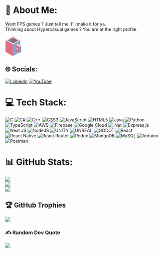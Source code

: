 # 💫 About Me:
Want FPS games ? Just tell me. I'll make it for ya.<br>Thinking about Hypercasual games ? You are at the right  profile.

<svg width="52" height="64" viewBox="0 0 52 64" fill="none" xmlns="http://www.w3.org/2000/svg">
<g id="MUG">
<g id="mug">
<path id="Vector" d="M1.55994 40.03L24.6799 26.68V0L1.55994 13.34V40.03Z" fill="#67809E"/>
<path id="Vector_2" d="M47.7999 40.03V13.34L24.6799 0L23.9999 26.29L47.7999 40.03Z" fill="#A7596A"/>
<path id="Vector_3" d="M24.6799 0L1.55994 13.34L24.6799 26.68L47.7999 13.34L24.6799 0ZM8.32994 13.34L24.6799 3.91L40.9999 13.34L24.6799 22.75L8.32994 13.34Z" fill="#FACDD6"/>
<path id="Vector_4" d="M24.6799 63.59V26.68L1.55988 13.34L0.879883 49.85L24.6799 63.59Z" fill="#DE6C84"/>
<path id="Vector_5" d="M24.6799 63.2L47.7999 49.85V13.34L24.6799 26.68V63.2Z" fill="#7BA6D8"/>
<g id="handle">
<path id="Vector_6" d="M39.6999 24.12L34.0199 27.4L45.3799 33.95L51.0099 30.65L39.6999 24.12Z" fill="#FACDD6"/>
<path id="Vector_7" d="M39.6999 37.22L34.0199 40.49L45.3799 47.05L51.0099 43.75L39.6999 37.22Z" fill="#FACDD6"/>
<path id="Vector_8" d="M45.3799 53.61L51.0499 50.34L51.0099 30.65L45.3799 33.95V53.61Z" fill="#7BA6D8"/>
<path id="Vector_9" d="M34.0199 33.95V27.4L45.3799 33.95V53.61L34.0199 47.06V40.51L39.6999 43.78V37.23L34.0199 33.95Z" fill="#DE6C84"/>
</g>
</g>
</g>
</svg>

## 🌐 Socials:
[![LinkedIn](https://img.shields.io/badge/LinkedIn-%230077B5.svg?logo=linkedin&logoColor=white)](https://linkedin.com/in/dikhyantkrishnadalai/) [![YouTube](https://img.shields.io/badge/YouTube-%23FF0000.svg?logo=YouTube&logoColor=white)](https://youtube.com/@dikhyantkrishnadalai5006) 

# 💻 Tech Stack:
![C](https://img.shields.io/badge/c-%2300599C.svg?style=for-the-badge&logo=c&logoColor=white) ![C#](https://img.shields.io/badge/c%23-%23239120.svg?style=for-the-badge&logo=c-sharp&logoColor=white) ![C++](https://img.shields.io/badge/c++-%2300599C.svg?style=for-the-badge&logo=c%2B%2B&logoColor=white) ![CSS3](https://img.shields.io/badge/css3-%231572B6.svg?style=for-the-badge&logo=css3&logoColor=white) ![JavaScript](https://img.shields.io/badge/javascript-%23323330.svg?style=for-the-badge&logo=javascript&logoColor=%23F7DF1E) ![HTML5](https://img.shields.io/badge/html5-%23E34F26.svg?style=for-the-badge&logo=html5&logoColor=white) ![Java](https://img.shields.io/badge/java-%23ED8B00.svg?style=for-the-badge&logo=java&logoColor=white) ![Python](https://img.shields.io/badge/python-3670A0?style=for-the-badge&logo=python&logoColor=ffdd54) ![TypeScript](https://img.shields.io/badge/typescript-%23007ACC.svg?style=for-the-badge&logo=typescript&logoColor=white) ![AWS](https://img.shields.io/badge/AWS-%23FF9900.svg?style=for-the-badge&logo=amazon-aws&logoColor=white) ![Firebase](https://img.shields.io/badge/firebase-%23039BE5.svg?style=for-the-badge&logo=firebase) ![Google Cloud](https://img.shields.io/badge/Google%20Cloud-%234285F4.svg?style=for-the-badge&logo=google-cloud&logoColor=white) ![.Net](https://img.shields.io/badge/.NET-5C2D91?style=for-the-badge&logo=.net&logoColor=white) ![Express.js](https://img.shields.io/badge/express.js-%23404d59.svg?style=for-the-badge&logo=express&logoColor=%2361DAFB) ![Next JS](https://img.shields.io/badge/Next-black?style=for-the-badge&logo=next.js&logoColor=white) ![NodeJS](https://img.shields.io/badge/node.js-6DA55F?style=for-the-badge&logo=node.js&logoColor=white) ![UNITY](https://img.shields.io/badge/Unity-%2320232a.svg?style=for-the-badge&logo=unity&logoColor=white) ![UNREAL](https://img.shields.io/badge/unreal-%2320232a.svg?style=for-the-badge&logo=unreal-engine&logoColor=white) ![GODOT](https://img.shields.io/badge/godot-3582bb.svg?style=for-the-badge&logo=godot-engine&logoColor=white) ![React](https://img.shields.io/badge/react-%2320232a.svg?style=for-the-badge&logo=react&logoColor=%2361DAFB) ![React Native](https://img.shields.io/badge/react_native-%2320232a.svg?style=for-the-badge&logo=react&logoColor=%2361DAFB) ![React Router](https://img.shields.io/badge/React_Router-CA4245?style=for-the-badge&logo=react-router&logoColor=white) ![Redux](https://img.shields.io/badge/redux-%23593d88.svg?style=for-the-badge&logo=redux&logoColor=white) ![MongoDB](https://img.shields.io/badge/MongoDB-%234ea94b.svg?style=for-the-badge&logo=mongodb&logoColor=white) ![MySQL](https://img.shields.io/badge/mysql-%2300f.svg?style=for-the-badge&logo=mysql&logoColor=white) ![Arduino](https://img.shields.io/badge/-Arduino-00979D?style=for-the-badge&logo=Arduino&logoColor=white) ![Postman](https://img.shields.io/badge/Postman-FF6C37?style=for-the-badge&logo=postman&logoColor=white)
# 📊 GitHub Stats:
![](https://github-readme-stats.vercel.app/api?username=Dikhyant&theme=dark&hide_border=false&include_all_commits=false&count_private=false)<br/>
![](https://github-readme-streak-stats.herokuapp.com/?user=Dikhyant&theme=dark&hide_border=false)<br/>
![](https://github-readme-stats.vercel.app/api/top-langs/?username=Dikhyant&theme=dark&hide_border=false&include_all_commits=false&count_private=false&layout=compact)

## 🏆 GitHub Trophies
![](https://github-profile-trophy.vercel.app/?username=Dikhyant&theme=radical&no-frame=false&no-bg=false&margin-w=4)

### ✍️ Random Dev Quote
![](https://quotes-github-readme.vercel.app/api?type=horizontal&theme=radical)

<!-- Proudly created with GPRM ( https://gprm.itsvg.in ) -->
